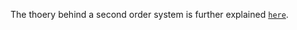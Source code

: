 The thoery behind a second order system is further explained [`here`](https://docs.flojoy.io/advanced-usage/feedback-control/model-systems/).